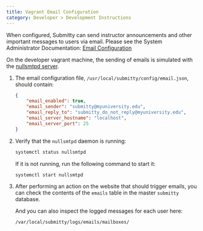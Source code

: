 ```yaml
---
title: Vagrant Email Configuration
category: Developer > Development Instructions
---
```



When configured, Submitty can send instructor announcements and other
important messages to users via email.  Please see the System Administrator
Documentation: [Email Configuration](/sysadmin/email_configuration)

On the developer vagrant machine, the sending of emails is simulated with the
[nullsmtpd server](http://github.com/MasterOdin/nullsmtpd).



1. The email configuration file, `/usr/local/submitty/config/email.json`, should contain:

   ```json
   {
       "email_enabled": true,
       "email_sender": "submitty@myuniversity.edu",
       "email_reply_to": "submitty_do_not_reply@myuniversity.edu",
       "email_server_hostname": "localhost",
       "email_server_port": 25
   }
   ```


2. Verify that the `nullsmtpd` daemon is running:

   ```bash
   systemctl status nullsmtpd
   ```
   If it is not running, run the following command to start it:
   ```bash
   systemctl start nullsmtpd
   ```


3. After performing an action on the website that should trigger
   emails, you can check the contents of the `emails` table in the
   master `submitty` database.

   And you can also inspect the logged messages for each user here:

   ```
   /var/local/submitty/logs/emails/mailboxes/
   ```
